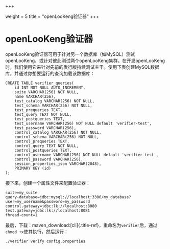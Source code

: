 +++

weight = 5
title = "openLooKeng验证器"
+++


# openLooKeng验证器

openLooKeng验证器可用于针对另一个数据库（如MySQL）测试openLooKeng，或针对彼此测试两个openLooKeng集群。在开发openLooKeng时，我们使用它来针对先前的发行版持续测试主干。使用下表创建MySQL数据库，并通过你想要运行的查询加载该数据库：

```{.sql}
CREATE TABLE verifier_queries(
    id INT NOT NULL AUTO_INCREMENT,
    suite VARCHAR(256) NOT NULL,
    name VARCHAR(256),
    test_catalog VARCHAR(256) NOT NULL,
    test_schema VARCHAR(256) NOT NULL,
    test_prequeries TEXT,
    test_query TEXT NOT NULL,
    test_postqueries TEXT,
    test_username VARCHAR(256) NOT NULL default 'verifier-test',
    test_password VARCHAR(256),
    control_catalog VARCHAR(256) NOT NULL,
    control_schema VARCHAR(256) NOT NULL,
    control_prequeries TEXT,
    control_query TEXT NOT NULL,
    control_postqueries TEXT,
    control_username VARCHAR(256) NOT NULL default 'verifier-test',
    control_password VARCHAR(256),
    session_properties_json VARCHAR(2048),
    PRIMARY KEY (id)
);
```

接下来，创建一个属性文件来配置验证器：

```{.none}
suite=my_suite
query-database=jdbc:mysql://localhost:3306/my_database?user=my_username&password=my_password
control.gateway=jdbc:lk://localhost:8080
test.gateway=jdbc:lk://localhost:8081
thread-count=1
```

最后，下载：maven\_download:\[cli]{.title-ref}，重命名为`verifier`后，通过`chmod +x`使其执行，然后运行：

```{.none}
./verifier verify config.properties
```
